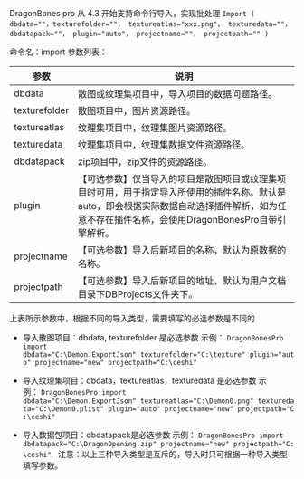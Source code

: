 DragonBones pro 从 4.3 开始支持命令行导入，实现批处理
`Import ( dbdata=""，texturefolder=""， textureatlas="xxx.png"， texturedata=""， dbdatapack=""， plugin="auto"， projectname=""， projectpath="" )`

命令名：import
参数列表：

|参数|说明|
| ------------ | ------------ |
|dbdata|散图或纹理集项目中，导入项目的数据问题路径。|
|texturefolder|散图项目中，图片资源路径。|
|textureatlas|纹理集项目中，纹理集图片资源路径。|
|texturedata|纹理集项目中，纹理集数据文件资源路径。|
|dbdatapack|zip项目中，zip文件的资源路径。|
|plugin|【可选参数】仅当导入的项目是散图项目或纹理集项目时可用，用于指定导入所使用的插件名称。默认是auto，即会根据实际数据自动选择插件解析，如为任意不存在插件名称，会使用DragonBonesPro自带引擎解析。|
|projectname|【可选参数】导入后新项目的名称，默认为原数据的名称。|
|projectpath|【可选参数】导入后新项目的地址，默认为用户文档目录下DBProjects文件夹下。|

上表所示参数中，根据不同的导入类型，需要填写的必选参数是不同的
- 导入散图项目：dbdata, texturefolder 是必选参数
示例： `DragonBonesPro import dbdata="C:\Demon.ExportJson" texturefolder="C:\texture" plugin="auto" projectname="new" projectpath="C:\ceshi"`

- 导入纹理集项目：dbdata，textureatlas，texturedata 是必选参数
示例： `DragonBonesPro import dbdata="C:\Demon.ExportJson" textureatlas="C:\Demon0.png" texturedata="C:\Demon0.plist" plugin="auto" projectname="new" projectpath="C:\ceshi"`

- 导入数据包项目：dbdatapack是必选参数
示例： `DragonBonesPro import dbdatapack="C:\DragonOpening.zip" projectname="new" projectpath="C:\ceshi"`
 
注意：以上三种导入类型是互斥的，导入时只可根据一种导入类型填写参数。